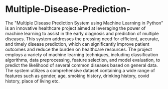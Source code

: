 # Multiple-Disease-Prediction-
The "Multiple Disease Prediction System using Machine Learning in Python" is an innovative healthcare project aimed at leveraging the power of machine learning to assist in the early diagnosis and prediction of multiple diseases. This system addresses the pressing need for efficient, accurate, and timely disease prediction, which can significantly improve patient outcomes and reduce the burden on healthcare resources.
The project employs a variety of machine learning techniques, including classification algorithms, data preprocessing, feature selection, and model evaluation, to predict the likelihood of several common diseases based on general data. The system utilizes a comprehensive dataset containing a wide range of features such as gender, age, smoking history, drinking history, covid history, place of living etc.
